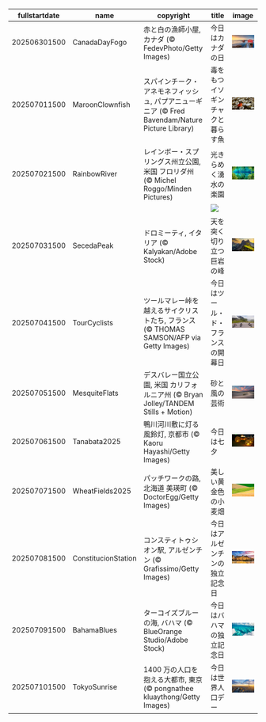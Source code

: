 |fullstartdate|name|copyright|title|image|
|--|--|--|--|--|
202506301500|CanadaDayFogo|赤と白の漁師小屋, カナダ (© FedevPhoto/Getty Images)|今日はカナダの日|![](/ja-JP/2025/07/202506301500CanadaDayFogo.jpg)|
202507011500|MaroonClownfish|スパインチーク・アネモネフィッシュ, パプアニューギニア (© Fred Bavendam/Nature Picture Library)|毒をもつイソギンチャクと暮らす魚|![](/ja-JP/2025/07/202507011500MaroonClownfish.jpg)|
202507021500|RainbowRiver|レインボー・スプリングス州立公園, 米国 フロリダ州 (© Michel Roggo/Minden Pictures)|光きらめく湧水の楽園|![](/ja-JP/2025/07/202507021500RainbowRiver.jpg)|
||||![](/ja-JP/2025/07/.jpg)|
202507031500|SecedaPeak|ドロミーティ, イタリア (© Kalyakan/Adobe Stock)|天を突く切り立つ巨岩の峰|![](/ja-JP/2025/07/202507031500SecedaPeak.jpg)|
202507041500|TourCyclists|ツールマレー峠を越えるサイクリストたち, フランス (© THOMAS SAMSON/AFP via Getty Images)|今日はツール・ド・フランスの開幕日|![](/ja-JP/2025/07/202507041500TourCyclists.jpg)|
202507051500|MesquiteFlats|デスバレー国立公園, 米国 カリフォルニア州 (© Bryan Jolley/TANDEM Stills + Motion)|砂と風の芸術|![](/ja-JP/2025/07/202507051500MesquiteFlats.jpg)|
202507061500|Tanabata2025|鴨川河川敷に灯る風鈴灯, 京都市 (© Kaoru Hayashi/Getty Images)|今日は七夕|![](/ja-JP/2025/07/202507061500Tanabata2025.jpg)|
202507071500|WheatFields2025|パッチワークの路, 北海道 美瑛町 (© DoctorEgg/Getty Images)|美しい黄金色の小麦畑|![](/ja-JP/2025/07/202507071500WheatFields2025.jpg)|
202507081500|ConstitucionStation|コンスティトゥシオン駅, アルゼンチン (© Grafissimo/Getty Images)|今日はアルゼンチンの独立記念日|![](/ja-JP/2025/07/202507081500ConstitucionStation.jpg)|
202507091500|BahamaBlues|ターコイズブルーの海, バハマ (© BlueOrange Studio/Adobe Stock)|今日はバハマの独立記念日|![](/ja-JP/2025/07/202507091500BahamaBlues.jpg)|
202507101500|TokyoSunrise|1400 万の人口を抱える大都市, 東京 (© pongnathee kluaythong/Getty Images)|今日は世界人口デー|![](/ja-JP/2025/07/202507101500TokyoSunrise.jpg)|
